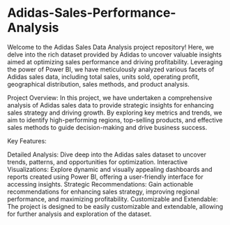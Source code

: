 # Adidas-Sales-Performance-Analysis
Welcome to the Adidas Sales Data Analysis project repository! Here, we delve into the rich dataset provided by Adidas to uncover valuable insights aimed at optimizing sales performance and driving profitability. Leveraging the power of Power BI, we have meticulously analyzed various facets of Adidas sales data, including total sales, units sold, operating profit, geographical distribution, sales methods, and product analysis.

Project Overview:
In this project, we have undertaken a comprehensive analysis of Adidas sales data to provide strategic insights for enhancing sales strategy and driving growth. By exploring key metrics and trends, we aim to identify high-performing regions, top-selling products, and effective sales methods to guide decision-making and drive business success.

Key Features:

Detailed Analysis: Dive deep into the Adidas sales dataset to uncover trends, patterns, and opportunities for optimization.
Interactive Visualizations: Explore dynamic and visually appealing dashboards and reports created using Power BI, offering a user-friendly interface for accessing insights.
Strategic Recommendations: Gain actionable recommendations for enhancing sales strategy, improving regional performance, and maximizing profitability.
Customizable and Extendable: The project is designed to be easily customizable and extendable, allowing for further analysis and exploration of the dataset.
